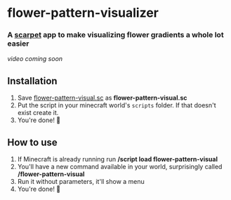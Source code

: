 # flower-pattern-visualizer
### A [scarpet](https://github.com/gnembon/scarpet) app to make visualizing flower gradients a whole lot easier
*video coming soon*

## Installation
1. Save [flower-pattern-visual.sc](https://github.com/bandinator27/flower-pattern-visualizer/blob/main/flower_pattern_visual.sc) as **flower-pattern-visual.sc**
2. Put the script in your minecraft world's `scripts` folder. If that doesn't exist create it.
3. You're done! 🥳

## How to use
1. If Minecraft is already running run **/script load flower-pattern-visual**
2. You'll have a new command available in your world, surprisingly called **/flower-pattern-visual**
3. Run it without parameters, it'll show a menu
4. You're done! 🥳
